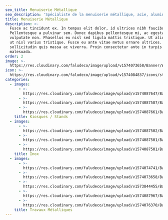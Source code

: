 ```yaml
---
seo_title: Menuiserie Métallique
seo_description: 'Spécialiste de la menuiserie métallique, acie, aluminium, verre, fenêtres'
title: Menuiserie Métallique
description: >-
  Fusce ac tincidunt ex. In tempus elit dolor, id ultrices nibh faucibus quis.
  Pellentesque a pulvinar sem. Donec dapibus pellentesque mi, ac egestas nisi
  vulputate non. Phasellus eu nisl sed ligula mattis tristique. Ut aliquet justo
  ut nisl varius tristique. Fusce eu ante vitae metus ornare ultrices. Quisque
  sollicitudin quis massa ac viverra. Proin consectetur ante in turpis porttitor
  malesuada.
order: 2
image: >-
  https://res.cloudinary.com/faludeco/image/upload/v1574073658/Banner/WhatsApp_Image_2019-06-10_at_18.00.01_nbkgmj.jpg
icon: >-
  https://res.cloudinary.com/faludeco/image/upload/v1574084837/icons/steel-icon_pbsk3a.jpg
categories:
  - images:
      - >-
        https://res.cloudinary.com/faludeco/image/upload/v1574087647/Banner/Alfa_Romeo1_kmxaye.jpg
      - >-
        https://res.cloudinary.com/faludeco/image/upload/v1574087587/Banner/WhatsApp_Image_2019-06-10_at_18.00.02_asagdh.jpg
      - >-
        https://res.cloudinary.com/faludeco/image/upload/v1574087661/Banner/CFG_Bank4_gnjy1b.jpg
    title: Kiosques / Stands
  - images:
      - >-
        https://res.cloudinary.com/faludeco/image/upload/v1574087502/Banner/WhatsApp_Image_2019-06-11_at_08.11.37_xosdhc.jpg
      - >-
        https://res.cloudinary.com/faludeco/image/upload/v1574087501/Banner/WhatsApp_Image_2019-06-11_at_08.11.37_1_opxkbu.jpg
      - >-
        https://res.cloudinary.com/faludeco/image/upload/v1574087501/Banner/WhatsApp_Image_2019-06-11_at_08.11.36_ct5owb.jpg
    title: Inox
  - images:
      - >-
        https://res.cloudinary.com/faludeco/image/upload/v1574074741/Banner/Escalier_PR_Media_wickqb.jpg
      - >-
        https://res.cloudinary.com/faludeco/image/upload/v1574073658/Banner/WhatsApp_Image_2019-06-10_at_18.00.01_nbkgmj.jpg
      - >-
        https://res.cloudinary.com/faludeco/image/upload/v1573844455/Banner/WhatsApp_Image_2019-06-11_at_08.20.11_29_qcqrv0.jpg
      - >-
        https://res.cloudinary.com/faludeco/image/upload/v1574087967/Banner/WhatsApp_Image_2019-06-11_at_08.20.11_19_j1gaeg.jpg
      - >-
        https://res.cloudinary.com/faludeco/image/upload/v1574076370/Banner/WhatsApp_Image_2019-06-11_at_08.20.11_18_assbtk.jpg
    title: Travaux Métalliques
---
```


